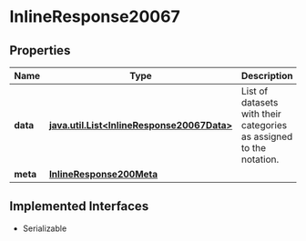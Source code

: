 

# InlineResponse20067


## Properties

Name | Type | Description | Notes
------------ | ------------- | ------------- | -------------
**data** | [**java.util.List&lt;InlineResponse20067Data&gt;**](InlineResponse20067Data.md) | List of datasets with their categories as assigned to the notation. |  [optional]
**meta** | [**InlineResponse200Meta**](InlineResponse200Meta.md) |  |  [optional]


## Implemented Interfaces

* Serializable


